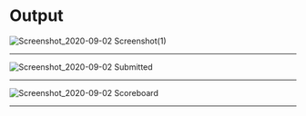 # Output

![Screenshot_2020-09-02 Screenshot(1)](https://user-images.githubusercontent.com/51753810/92267615-8218f900-eefe-11ea-8e60-95a952793a25.png)

<hr>

![Screenshot_2020-09-02 Submitted](https://user-images.githubusercontent.com/51753810/92267624-83e2bc80-eefe-11ea-920e-c3fda54ee927.png)


<hr>

![Screenshot_2020-09-02 Scoreboard](https://user-images.githubusercontent.com/51753810/92267633-85ac8000-eefe-11ea-9659-556912defcb0.png)

<hr>